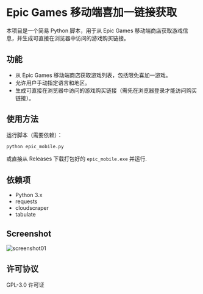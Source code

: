 # Epic Games 移动端喜加一链接获取

本项目是一个简易 Python 脚本，用于从 Epic Games 移动端商店获取游戏信息，并生成可直接在浏览器中访问的游戏购买链接。

## 功能
- 从 Epic Games 移动端商店获取游戏列表，包括限免喜加一游戏。
- 允许用户手动指定语言和地区。
- 生成可直接在浏览器中访问的游戏购买链接（需先在浏览器登录才能访问购买链接）。

## 使用方法

运行脚本（需要依赖）：
```sh
python epic_mobile.py
```

或直接从 Releases 下载打包好的 `epic_mobile.exe` 并运行.

## 依赖项
- Python 3.x
- requests
- cloudscraper
- tabulate

## Screenshot
![screenshot01](https://github.com/user-attachments/assets/16992e39-aba2-46be-ad58-7585610a7723)

## 许可协议
GPL-3.0 许可证
